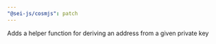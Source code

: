 ```yaml
---
"@sei-js/cosmjs": patch
---
```


Adds a helper function for deriving an address from a given private key
